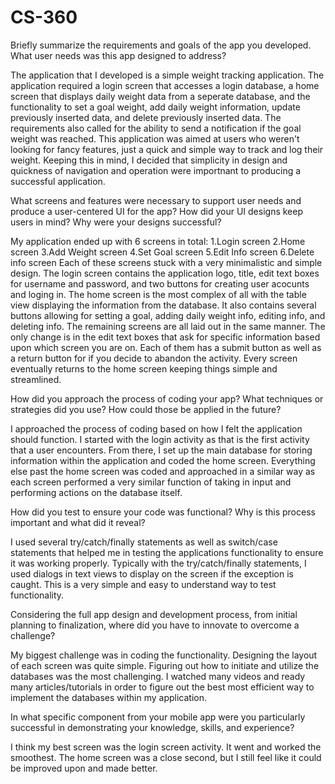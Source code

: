 # CS-360
Briefly summarize the requirements and goals of the app you developed. What user needs was this app designed to address?

The application that I developed is a simple weight tracking application. The application required a login screen that accesses a login database, a home screen that displays daily weight data from a seperate database, and the functionality to set a goal weight, add daily weight information, update previously inserted data, and delete previously inserted data. The requirements also called for the ability to send a notification if the goal weight was reached. This application was aimed at users who weren't looking for fancy features, just a quick and simple way to track and log their weight. Keeping this in mind, I decided that simplicity in design and quickness of navigation and operation were importnant to producing a successful application.

What screens and features were necessary to support user needs and produce a user-centered UI for the app? How did your UI designs keep users in mind? Why were your designs successful?

My application ended up with 6 screens in total:
1.Login screen
2.Home screen
3.Add Weight screen
4.Set Goal screen
5.Edit Info screen
6.Delete info screen
Each of these screens stuck with a very minimalistic and simple design. The login screen contains the application logo, title, edit text boxes for username and password, and two buttons for creating user acocunts and loging in. The home screen is the most complex of all with the table view displaying the information from the database. It also contains several buttons allowing for setting a goal, adding daily weight info, editing info, and deleting info. The remaining screens are all laid out in the same manner. The only change is in the edit text boxes that ask for specific information based upon which screen you are on. Each of them has a submit button as well as a return button for if you decide to abandon the activity. Every screen eventually returns to the home screen keeping things simple and streamlined.

How did you approach the process of coding your app? What techniques or strategies did you use? How could those be applied in the future?

I approached the process of coding based on how I felt the application should function. I started with the login activity as that is the first activity that a user encounters. From there, I set up the main database for storing information within the application and coded the home screen. Everything else past the home screen was coded and approached in a similar way as each screen performed a very similar function of taking in input and performing actions on the database itself.

How did you test to ensure your code was functional? Why is this process important and what did it reveal?

I used several try/catch/finally statements as well as switch/case statements that helped me in testing the applications functionality to ensure it was working properly. Typically with the try/catch/finally statements, I used dialogs in text views to display on the screen if the exception is caught. This is a very simple and easy to understand way to test functionality.

Considering the full app design and development process, from initial planning to finalization, where did you have to innovate to overcome a challenge?

My biggest challenge was in coding the functionality. Designing the layout of each screen was quite simple. Figuring out how to initiate and utilize the databases was the most challenging. I watched many videos and ready many articles/tutorials in order to figure out the best most efficient way to implement the databases within my application.

In what specific component from your mobile app were you particularly successful in demonstrating your knowledge, skills, and experience?

I think my best screen was the login screen activity. It went and worked the smoothest. The home screen was a close second, but I still feel like it could be improved upon and made better.
